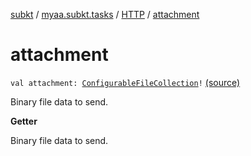 [subkt](../../index.md) / [myaa.subkt.tasks](../index.md) / [HTTP](index.md) / [attachment](./attachment.md)

# attachment

`val attachment: `[`ConfigurableFileCollection`](https://docs.gradle.org/current/javadoc/org/gradle/api/file/ConfigurableFileCollection.html)`!` [(source)](https://github.com/Myaamori/SubKt/blob/0.1.12/src/main/kotlin/myaa/subkt/tasks/tasks.kt#L1454)

Binary file data to send.

**Getter**

Binary file data to send.

